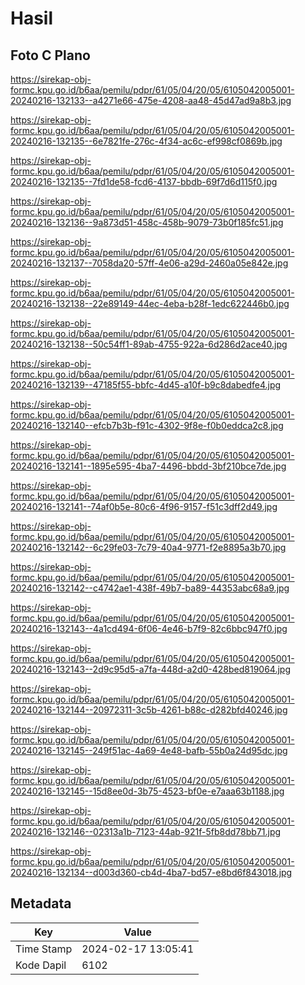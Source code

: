 # Hasil

## Foto C Plano

https://sirekap-obj-formc.kpu.go.id/b6aa/pemilu/pdpr/61/05/04/20/05/6105042005001-20240216-132133--a4271e66-475e-4208-aa48-45d47ad9a8b3.jpg

https://sirekap-obj-formc.kpu.go.id/b6aa/pemilu/pdpr/61/05/04/20/05/6105042005001-20240216-132135--6e7821fe-276c-4f34-ac6c-ef998cf0869b.jpg

https://sirekap-obj-formc.kpu.go.id/b6aa/pemilu/pdpr/61/05/04/20/05/6105042005001-20240216-132135--7fd1de58-fcd6-4137-bbdb-69f7d6d115f0.jpg

https://sirekap-obj-formc.kpu.go.id/b6aa/pemilu/pdpr/61/05/04/20/05/6105042005001-20240216-132136--9a873d51-458c-458b-9079-73b0f185fc51.jpg

https://sirekap-obj-formc.kpu.go.id/b6aa/pemilu/pdpr/61/05/04/20/05/6105042005001-20240216-132137--7058da20-57ff-4e06-a29d-2460a05e842e.jpg

https://sirekap-obj-formc.kpu.go.id/b6aa/pemilu/pdpr/61/05/04/20/05/6105042005001-20240216-132138--22e89149-44ec-4eba-b28f-1edc622446b0.jpg

https://sirekap-obj-formc.kpu.go.id/b6aa/pemilu/pdpr/61/05/04/20/05/6105042005001-20240216-132138--50c54ff1-89ab-4755-922a-6d286d2ace40.jpg

https://sirekap-obj-formc.kpu.go.id/b6aa/pemilu/pdpr/61/05/04/20/05/6105042005001-20240216-132139--47185f55-bbfc-4d45-a10f-b9c8dabedfe4.jpg

https://sirekap-obj-formc.kpu.go.id/b6aa/pemilu/pdpr/61/05/04/20/05/6105042005001-20240216-132140--efcb7b3b-f91c-4302-9f8e-f0b0eddca2c8.jpg

https://sirekap-obj-formc.kpu.go.id/b6aa/pemilu/pdpr/61/05/04/20/05/6105042005001-20240216-132141--1895e595-4ba7-4496-bbdd-3bf210bce7de.jpg

https://sirekap-obj-formc.kpu.go.id/b6aa/pemilu/pdpr/61/05/04/20/05/6105042005001-20240216-132141--74af0b5e-80c6-4f96-9157-f51c3dff2d49.jpg

https://sirekap-obj-formc.kpu.go.id/b6aa/pemilu/pdpr/61/05/04/20/05/6105042005001-20240216-132142--6c29fe03-7c79-40a4-9771-f2e8895a3b70.jpg

https://sirekap-obj-formc.kpu.go.id/b6aa/pemilu/pdpr/61/05/04/20/05/6105042005001-20240216-132142--c4742ae1-438f-49b7-ba89-44353abc68a9.jpg

https://sirekap-obj-formc.kpu.go.id/b6aa/pemilu/pdpr/61/05/04/20/05/6105042005001-20240216-132143--4a1cd494-6f06-4e46-b7f9-82c6bbc947f0.jpg

https://sirekap-obj-formc.kpu.go.id/b6aa/pemilu/pdpr/61/05/04/20/05/6105042005001-20240216-132143--2d9c95d5-a7fa-448d-a2d0-428bed819064.jpg

https://sirekap-obj-formc.kpu.go.id/b6aa/pemilu/pdpr/61/05/04/20/05/6105042005001-20240216-132144--20972311-3c5b-4261-b88c-d282bfd40246.jpg

https://sirekap-obj-formc.kpu.go.id/b6aa/pemilu/pdpr/61/05/04/20/05/6105042005001-20240216-132145--249f51ac-4a69-4e48-bafb-55b0a24d95dc.jpg

https://sirekap-obj-formc.kpu.go.id/b6aa/pemilu/pdpr/61/05/04/20/05/6105042005001-20240216-132145--15d8ee0d-3b75-4523-bf0e-e7aaa63b1188.jpg

https://sirekap-obj-formc.kpu.go.id/b6aa/pemilu/pdpr/61/05/04/20/05/6105042005001-20240216-132146--02313a1b-7123-44ab-921f-5fb8dd78bb71.jpg

https://sirekap-obj-formc.kpu.go.id/b6aa/pemilu/pdpr/61/05/04/20/05/6105042005001-20240216-132134--d003d360-cb4d-4ba7-bd57-e8bd6f843018.jpg


## Metadata

| Key        | Value               |
| ---------- | ------------------- |
| Time Stamp | 2024-02-17 13:05:41 |
| Kode Dapil | 6102                |



